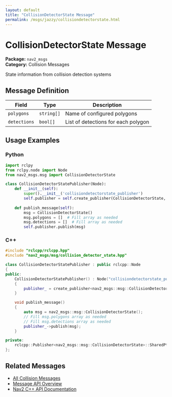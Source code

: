 ```yaml
---
layout: default
title: "CollisionDetectorState Message"
permalink: /msgs/jazzy/collisiondetectorstate.html
---
```


# CollisionDetectorState Message

**Package:** `nav2_msgs`  
**Category:** Collision Messages

State information from collision detection systems

## Message Definition

| Field | Type | Description |
|-------|------|-------------|
| `polygons` | `string[]` | Name of configured polygons |
| `detections` | `bool[]` | List of detections for each polygon |



## Usage Examples

### Python

```python
import rclpy
from rclpy.node import Node
from nav2_msgs.msg import CollisionDetectorState

class CollisionDetectorStatePublisher(Node):
    def __init__(self):
        super().__init__('collisiondetectorstate_publisher')
        self.publisher = self.create_publisher(CollisionDetectorState, 'collisiondetectorstate', 10)
        
    def publish_message(self):
        msg = CollisionDetectorState()
        msg.polygons = []  # Fill array as needed
        msg.detections = []  # Fill array as needed
        self.publisher.publish(msg)
```

### C++

```cpp
#include "rclcpp/rclcpp.hpp"
#include "nav2_msgs/msg/collision_detector_state.hpp"

class CollisionDetectorStatePublisher : public rclcpp::Node
{
public:
    CollisionDetectorStatePublisher() : Node("collisiondetectorstate_publisher")
    {
        publisher_ = create_publisher<nav2_msgs::msg::CollisionDetectorState>("collisiondetectorstate", 10);
    }

    void publish_message()
    {
        auto msg = nav2_msgs::msg::CollisionDetectorState();
        // Fill msg.polygons array as needed
        // Fill msg.detections array as needed
        publisher_->publish(msg);
    }

private:
    rclcpp::Publisher<nav2_msgs::msg::CollisionDetectorState>::SharedPtr publisher_;
};
```

## Related Messages

- [All Collision Messages](/jazzy/msgs/index.html#collision-messages)
- [Message API Overview](/jazzy/msgs/index.html)
- [Nav2 C++ API Documentation](/jazzy/html/index.html)
